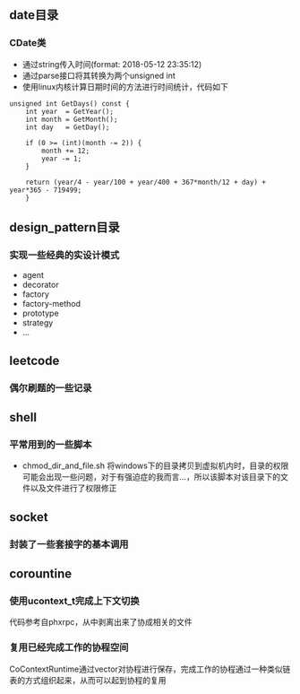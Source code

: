 ## date目录
### CDate类

- 通过string传入时间(format: 2018-05-12 23:35:12)
- 通过parse接口将其转换为两个unsigned int
- 使用linux内核计算日期时间的方法进行时间统计，代码如下
```
unsigned int GetDays() const {
	int year  = GetYear();
	int month = GetMonth();
	int day   = GetDay();

	if (0 >= (int)(month -= 2)) {
		month += 12;
		year -= 1;
	}

	return (year/4 - year/100 + year/400 + 367*month/12 + day) + year*365 - 719499;
    }
```

## design_pattern目录
### 实现一些经典的实设计模式
- agent
- decorator
- factory
- factory-method
- prototype
- strategy
- ...

## leetcode
### 偶尔刷题的一些记录

## shell
### 平常用到的一些脚本
- chmod_dir_and_file.sh
	将windows下的目录拷贝到虚拟机内时，目录的权限可能会出现一些问题，对于有强迫症的我而言...，所以该脚本对该目录下的文件以及文件进行了权限修正
	
## socket
### 封装了一些套接字的基本调用

## corountine
### 使用ucontext_t完成上下文切换
代码参考自phxrpc，从中剥离出来了协成相关的文件
### 复用已经完成工作的协程空间
CoContextRuntime通过vector对协程进行保存，完成工作的协程通过一种类似链表的方式组织起来，从而可以起到协程的复用
